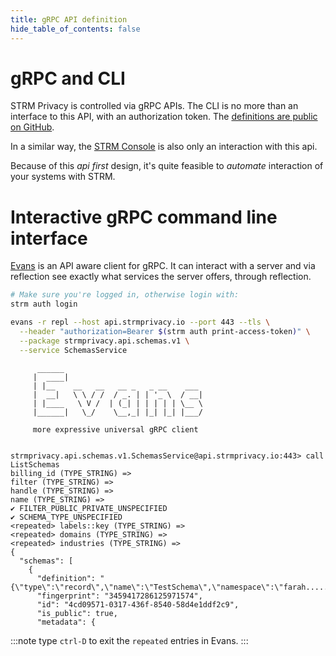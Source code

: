 ```yaml
---
title: gRPC API definition
hide_table_of_contents: false
---
```


# gRPC and CLI

STRM Privacy is controlled via gRPC APIs. The CLI is no more than an interface to this API, with an
authorization token. The [definitions are public on GitHub](https://github.com/strmprivacy/api-definitions).

In a similar way, the [STRM Console](https://console.strmprivacy.io) is also only an interaction with this api.

Because of this _api first_ design, it's quite feasible to _automate_ interaction of your systems with STRM.

# Interactive gRPC command line interface

[Evans](https://github.com/ktr0731/evans) is an API aware client for gRPC. It can interact with a server and via
reflection see exactly what services the server offers, through reflection.

```bash
# Make sure you're logged in, otherwise login with:
strm auth login
```

```bash
evans -r repl --host api.strmprivacy.io --port 443 --tls \
  --header "authorization=Bearer $(strm auth print-access-token)" \
  --package strmprivacy.api.schemas.v1 \
  --service SchemasService
```


```
      ______
     |  ____|
     | |__    __   __   __ _   _ __    ___
     |  __|   \ \ / /  / _. | | '_ \  / __|
     | |____   \ V /  | (_| | | | | | \__ \
     |______|   \_/    \__,_| |_| |_| |___/

     more expressive universal gRPC client


strmprivacy.api.schemas.v1.SchemasService@api.strmprivacy.io:443> call ListSchemas
billing_id (TYPE_STRING) =>
filter (TYPE_STRING) =>
handle (TYPE_STRING) =>
name (TYPE_STRING) =>
✔ FILTER_PUBLIC_PRIVATE_UNSPECIFIED
✔ SCHEMA_TYPE_UNSPECIFIED
<repeated> labels::key (TYPE_STRING) =>
<repeated> domains (TYPE_STRING) =>
<repeated> industries (TYPE_STRING) =>
{
  "schemas": [
    {
      "definition": "{\"type\":\"record\",\"name\":\"TestSchema\",\"namespace\":\"farah.....
      "fingerprint": "3459417286125971574",
      "id": "4cd09571-0317-436f-8540-58d4e1ddf2c9",
      "is_public": true,
      "metadata": {
```

:::note type `ctrl-D` to exit the `repeated` entries in Evans.
:::

